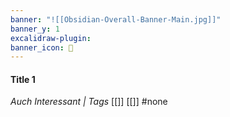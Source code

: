 ```yaml
---
banner: "![[Obsidian-Overall-Banner-Main.jpg]]"
banner_y: 1
excalidraw-plugin:
banner_icon: 🗻
---
```

#### Title 1
*Auch Interessant | Tags*
[[]] [[]]
#none 
